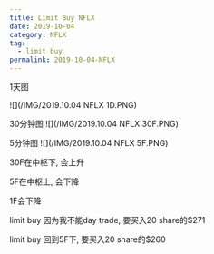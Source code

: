 ```yaml
---
title: Limit Buy NFLX
date: 2019-10-04
category: NFLX
tag:
  - limit buy
permalink: 2019-10-04-NFLX
---
```

1天图

![](/IMG/2019.10.04 NFLX 1D.PNG)

30分钟图
![](/IMG/2019.10.04 NFLX 30F.PNG)

5分钟图
![](/IMG/2019.10.04 NFLX 5F.PNG)

30F在中枢下, 会上升

5F在中枢上, 会下降

1F会下降

limit buy 因为我不能day trade, 要买入20 share的$\$$271

limit buy 回到5F下, 要买入20 share的$\$$260
